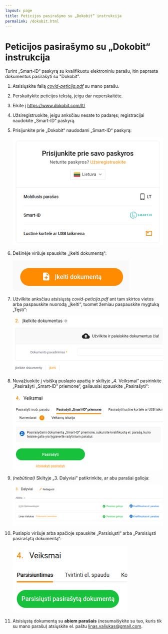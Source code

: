 ```yaml
---
layout: page
title: Peticijos pasirašymo su „Dokobit“ instrukcija
permalink: /dokobit.html
---
```



# Peticijos pasirašymo su „Dokobit“ instrukcija

Turint „Smart-ID“ paskyrą su kvalifikuotu elektroniniu parašu, itin paprasta dokumentus pasirašyti su "Dokobit".

1. Atsisiųskite failą *<a href="covid-peticija.pdf">covid-peticija.pdf</a>* su mano parašu.
2. Perskaitykite peticijos tekstą, jeigu dar neperskaitėte.
3. Eikite į <https://www.dokobit.com/lt/>
4. Užsiregistruokite, jeigu anksčiau nesate to padaręs; registracijai naudokite „Smart-ID“ paskyrą.
5. Prisijunkite prie „Dokobit“ naudodami „Smart-ID“ paskyrą:

    ![Prisijungimas prie paskyros](media/dokobit/prisijungimas-prie-paskyros.png)

6. Dešinėje viršuje spauskite „Įkelti dokumentą“:

    ![Dokumento įkėlimas](media/dokobit/dokumento-ikelimas.png)

7. Užvilkite anksčiau atsisiųstą *covid-peticija.pdf* ant tam skirtos vietos arba paspauskite nuorodą „Įkelti“, tuomet žemiau paspauskite mygtuką „Tęsti“:

    ![Dokumento įkėlimas](media/dokobit/dokumento-ikelimas-2.png)

8. Nuvažiuokite į visišką puslapio apačią ir skiltyje „4. Veiksmai“ pasirinkite „Pasirašyti „Smart-ID“ priemone“, galiausiai spauskite „Pasirašyti“:

    ![Peticijos pasirašyms](media/dokobit/peticijos-pasirasymas.png)

9. *(nebūtinai)* Skiltyje „3. Dalyviai“ patikrinkite, ar abu parašai galioja:

    ![Parašų tikrinimas](media/dokobit/parasu-tikrinimas.png)

10. Puslapio viršuje arba apačioje spauskite „Parsisiųsti“ arba „Parsisiųsti pasirašytą dokumentą“:

    ![Pasirašytos peticijos atsisiuntimas](media/dokobit/pasirasytos-peticijos-atsisiuntimas.png)

11. Atsisiųstą dokumentą su **abiem parašais** (nesumaišykite su tuo, kuris tik su mano parašu) atsiųskite el. paštu <linas.valiukas@gmail.com>.
